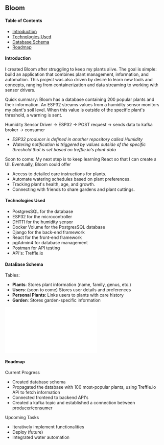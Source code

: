## Bloom
#### Table of Contents
- [Introduction](#introduction)
- [Technologies Used](#technologies-used)
- [Database Schema](#database-schema)
- [Roadmap](#roadmap)

#### Introduction

I created Bloom after struggling to keep my plants alive. The goal is simple: build an application that combines plant management, information, and automation. This project was also driven by desire to learn new tools and concepts, ranging from containerization and data streaming to working with sensor drivers. 

Quick summary: 
Bloom has a database containing 200 popular plants and their information. An ESP32 streams values from a humidity sensor monitors my plant's soil level. When this value is outside of the specific plant's threshold, a warning is sent. 

Humidity Sensor Driver -> ESP32 ->  POST request -> sends data to kafka broker ->  consumer 

- *ESP32 producer is defined in another repository called Humidity* 
- *Watering notification is triggered by values outside of the specific threshold that is set based on treffle.io's plant data*

Soon to come:
My next step is to keep learning React so that I can create a UI.
Eventually, Bloom could offer
- Access to detailed care instructions for plants.
- Automate watering schedules based on plant preferences.
- Tracking plant's health, age, and growth.
- Connecting with friends to share gardens and plant cuttings.


#### Technologies Used
- PostgresSQL for the database 
- ESP32 for the microcontroller 
- DHT11 for the humidity sensor
- Docker Volume for the PostgresSQL database
- Django for the back-end framework 
- React for the front-end framework
- pgAdmin4 for database management 
- Postman for API testing 
- API's: Treffle.io  

#### DataBase Schema

Tables:
- **Plants**: Stores plant information (name, family, genus, etc.)
- **Users**: (soon to come) Stores user details and preferences
- **Personal Plants**: Links users to plants with care history
- **Garden**: Stores garden-specific information

![Alt text](images/pgSnapshot.py)


#### Roadmap 

Current Progress
- Created database schema
- Propagated the database with 100 most-popular plants, using Treffle.io API to fetch information
- Connected frontend to backend API's
- Created a kafka topic and established a connection between producer/consumer

Upcoming Tasks
- Iteratively implement functionalities
- Deploy (future)
- Integrated water automation 